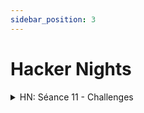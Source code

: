 ```yaml
---
sidebar_position: 3
---
```


# Hacker Nights

<details>
<summary>HN: Séance 11 - Challenges</summary>

Pour attendre Noël tout en développant ses compétences en cybersécurité, plusieurs plateformes propose des **calendriers de l’Avent** de challenges ! Petit tour d’horizon:
## [TryHackMe - Advent of Cyber](https://tryhackme.com/r/room/adventofcyber2024)  🎄 
**Niveau Facile**

Les challenges sont bien guidés, avec une partie apprentissage suivi d’une partie pratique. 

## [Root Me - Root-Xmas](https://xmas.root-me.org/)  🎅 
**Niveau Moyen**

Très bon exercice pour découvrir les challenges qu’on rencontre en compétition (CTF)

## [TryHackMe - **Advent of Cyber Side Quest**](https://tryhackme.com/r/room/adventofcyber24sidequest)  🎁
**Niveau Difficile**

Il y aura 5 challenges d’ici le 24 décembre, pour avoir accès à un challenge il faut d’abord trouver son mot de passe dans un des challenges du [Advent of Cyber](https://tryhackme.com/r/room/adventofcyber2024) classique.

</details>